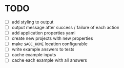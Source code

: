 # TODO

* [ ] add styling to output
* [ ] output message after success / failure of each action
* [ ] add application properties yaml
* [ ] create new projects with new properties
* [ ] make `$AOC_HOME` location configurable
* [ ] write example answers to tests
* [ ] cache example inputs
* [ ] cache each example with all answers
